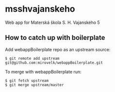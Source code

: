# msshvajanskeho

Web app for Materská škola S. H. Vajanského 5

## How to catch up with boilerplate 

Add webappBoilerplate repo as an upstream source:

`$ git remote add upstream git@github.com:mirovelk/webappBoilerplate.git`

To merge with webappBoilerplate run:

```shell
$ git fetch upstream
$ git merge upstream/master
```







